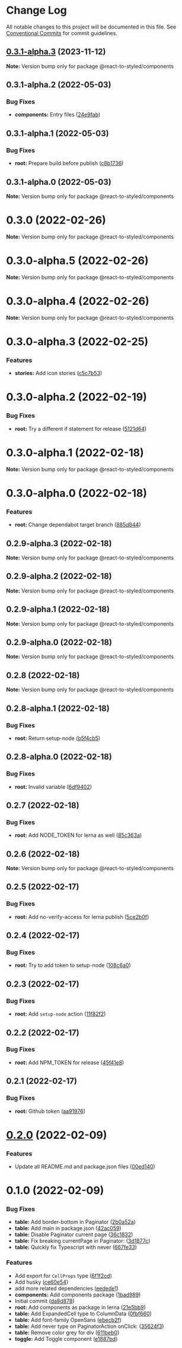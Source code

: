 # Change Log

All notable changes to this project will be documented in this file.
See [Conventional Commits](https://conventionalcommits.org) for commit guidelines.

## [0.3.1-alpha.3](https://github.com/react-to/react-to-styled/compare/@react-to-styled/components@0.3.1-alpha.2...@react-to-styled/components@0.3.1-alpha.3) (2023-11-12)

**Note:** Version bump only for package @react-to-styled/components

## 0.3.1-alpha.2 (2022-05-03)

### Bug Fixes

- **components:** Entry files ([24e9fab](https://github.com/react-to/react-to-styled/commit/24e9fab4453125dfb65a29fd74fefe77d82a4f62))

## 0.3.1-alpha.1 (2022-05-03)

### Bug Fixes

- **root:** Prepare build before publish ([c8b1736](https://github.com/react-to/react-to-styled/commit/c8b1736b1ebbb696f07aaa4b12e96d7dde5fa283))

## 0.3.1-alpha.0 (2022-05-03)

**Note:** Version bump only for package @react-to-styled/components

# 0.3.0 (2022-02-26)

**Note:** Version bump only for package @react-to-styled/components

# 0.3.0-alpha.5 (2022-02-26)

**Note:** Version bump only for package @react-to-styled/components

# 0.3.0-alpha.4 (2022-02-26)

**Note:** Version bump only for package @react-to-styled/components

# 0.3.0-alpha.3 (2022-02-25)

### Features

- **stories:** Add icon stories ([c5c7b53](https://github.com/react-to/react-to-styled/commit/c5c7b53e5621b122c3f45a02c253d425462ef7a5))

# 0.3.0-alpha.2 (2022-02-19)

### Bug Fixes

- **root:** Try a different if statement for release ([5121d64](https://github.com/react-to/react-to-styled/commit/5121d648dcd306785c922e33c0c4c14ed8e0ae11))

# 0.3.0-alpha.1 (2022-02-18)

**Note:** Version bump only for package @react-to-styled/components

# 0.3.0-alpha.0 (2022-02-18)

### Features

- **root:** Change dependabot target branch ([885d844](https://github.com/react-to/react-to-styled/commit/885d844e5e9dfc7bb531a311e6195855fd531e35))

## 0.2.9-alpha.3 (2022-02-18)

**Note:** Version bump only for package @react-to-styled/components

## 0.2.9-alpha.2 (2022-02-18)

**Note:** Version bump only for package @react-to-styled/components

## 0.2.9-alpha.1 (2022-02-18)

**Note:** Version bump only for package @react-to-styled/components

## 0.2.9-alpha.0 (2022-02-18)

**Note:** Version bump only for package @react-to-styled/components

## 0.2.8 (2022-02-18)

**Note:** Version bump only for package @react-to-styled/components

## 0.2.8-alpha.1 (2022-02-18)

### Bug Fixes

- **root:** Return setup-node ([b5f4cb5](https://github.com/react-to/react-to-styled/commit/b5f4cb50ecc42d7f40a49117bc15dc1953e06e52))

## 0.2.8-alpha.0 (2022-02-18)

### Bug Fixes

- **root:** Invalid variable ([6df9402](https://github.com/react-to/react-to-styled/commit/6df9402ba0d11484a1c732e33efc80e7af3e21d8))

## 0.2.7 (2022-02-18)

### Bug Fixes

- **root:** Add NODE_TOKEN for lerna as well ([85c363a](https://github.com/react-to/react-to-styled/commit/85c363adbd1310a19a0a0ec0107ac7ba79b1ea5d))

## 0.2.6 (2022-02-18)

**Note:** Version bump only for package @react-to-styled/components

## 0.2.5 (2022-02-17)

### Bug Fixes

- **root:** Add no-verify-access for lerna publish ([5ce2b0f](https://github.com/react-to/react-to-styled/commit/5ce2b0f74758bf4b944133a7a92633a0a90d9b4f))

## 0.2.4 (2022-02-17)

### Bug Fixes

- **root:** Try to add token to setup-node ([108c6a0](https://github.com/react-to/react-to-styled/commit/108c6a0c46c02a33f653726599a029d5b07c195d))

## 0.2.3 (2022-02-17)

### Bug Fixes

- **root:** Add `setup-node` action ([11f82f2](https://github.com/react-to/react-to-styled/commit/11f82f230571154ab8f46bb528b64bc2dd137d0b))

## 0.2.2 (2022-02-17)

### Bug Fixes

- **root:** Add NPM_TOKEN for release ([45f41e8](https://github.com/react-to/react-to-styled/commit/45f41e80334f9b3435ad4c2076c498603d9dbb6b))

## 0.2.1 (2022-02-17)

### Bug Fixes

- **root:** Github token ([aa91976](https://github.com/react-to/react-to-styled/commit/aa91976d85b75db0ed9cdc8e868b60898ea3e4cf))

# [0.2.0](https://github.com/react-to/react-to-styled/compare/@react-to-styled/components@0.1.0...@react-to-styled/components@0.2.0) (2022-02-09)

### Features

- Update all README.md and package.json files ([00ed140](https://github.com/react-to/react-to-styled/commit/00ed140369992b2c3a502eec4db1bef58b1a03c9))

# 0.1.0 (2022-02-09)

### Bug Fixes

- **table:** Add border-bottom in Paginator ([2b0a52a](https://github.com/react-to/react-to-styled/commit/2b0a52a1c0926b1a5b2661a79a1b2bc77b5ba0ec))
- **table:** Add main in package.json ([42ac059](https://github.com/react-to/react-to-styled/commit/42ac059151d381a2a907be1e38c5c63d0886f3f3))
- **table:** Disable Paginator current page ([36c1832](https://github.com/react-to/react-to-styled/commit/36c1832b312db36dac3218fd1cb50360c00383fd))
- **table:** Fix breaking currentPage in Paginator: ([3d1877c](https://github.com/react-to/react-to-styled/commit/3d1877cf7828525e26620bdc4114c1fabffd01aa))
- **table:** Quickly fix Typescript with never ([667fe33](https://github.com/react-to/react-to-styled/commit/667fe3377091ffe38abcc58203a4ae1240f4db5b))

### Features

- Add export for `CellProps` type ([6f1f2cd](https://github.com/react-to/react-to-styled/commit/6f1f2cd401d96035c5ef9c3876714a05ea6f6b58))
- Add husky ([ce60e54](https://github.com/react-to/react-to-styled/commit/ce60e54d7cb1daa4c0e50774668c2f31cdbbbcf0))
- add more related dependencies ([eedede1](https://github.com/react-to/react-to-styled/commit/eedede12cd6a51eae3cfdd78449e5ca7b65c3247))
- **components:** Add components package ([1bad989](https://github.com/react-to/react-to-styled/commit/1bad9897aad45fb3467de87e995485c6de36bdd4))
- Initial commit ([da8d878](https://github.com/react-to/react-to-styled/commit/da8d878cf44f1969ce864981b9ae710e694dabe9))
- **root:** Add components as package in lerna ([21e5bb9](https://github.com/react-to/react-to-styled/commit/21e5bb97f40ad4775114e71bfc2eeeab38c25959))
- **table:** Add ExpandedCell type to ColumnData ([0fbf660](https://github.com/react-to/react-to-styled/commit/0fbf66074b94541502d6cbbdee814a1e54e401db))
- **table:** Add font-family OpenSans ([ebecb2f](https://github.com/react-to/react-to-styled/commit/ebecb2f7a0ede10c32424f5a0375b8b8df771666))
- **table:** Add never type on PaginatorAction onClick: ([35624f3](https://github.com/react-to/react-to-styled/commit/35624f30054ef376b5b04b35008132209cb3f81b))
- **table:** Remove color grey for div ([611beb0](https://github.com/react-to/react-to-styled/commit/611beb0a286851da47e26cd2649885a10c812432))
- **toggle:** Add Toggle component ([e1887bd](https://github.com/react-to/react-to-styled/commit/e1887bde8b93e0064af3bef326ec1f73dd1a40a0))
